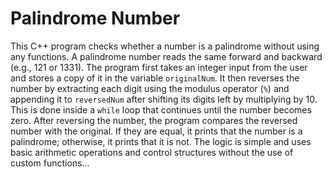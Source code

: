 ﻿# Palindrome Number

This C++ program checks whether a number is a palindrome without using any functions. A palindrome number reads the same forward and backward (e.g., 121 or 1331). The program first takes an integer input from the user and stores a copy of it in the variable `originalNum`. It then reverses the number by extracting each digit using the modulus operator (`%`) and appending it to `reversedNum` after shifting its digits left by multiplying by 10. This is done inside a `while` loop that continues until the number becomes zero. After reversing the number, the program compares the reversed number with the original. If they are equal, it prints that the number is a palindrome; otherwise, it prints that it is not. The logic is simple and uses basic arithmetic operations and control structures without the use of custom functions...
